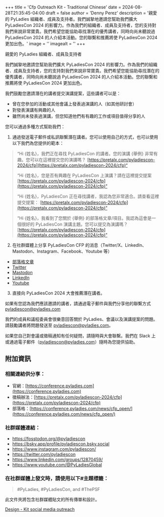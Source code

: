 +++
title = 'Cfp Outreach Kit - Traditional Chinese'
date = 2024-08-28T21:35:45-04:00
draft = false
author = 'Denny Perez'
description = '親愛的 PyLadies 組織者、成員及支持者。我們誠摯地邀請您幫助我們擴大 PyLadiesCon 2024 的影響力。作為我們的組織者、成員及支持者，您的支持對我們來說非常寶貴。我們希望您能協助尋找潛在的優秀講者，同時向尚未聽說過 PyLadiesCon 2024 的人介紹本活動。您的聯繫和推薦將使 PyLadiesCon 2024 更加出色。'
image = ''
imagealt = ''
+++

親愛的 PyLadies 組織者、成員及支持者

我們誠摯地邀請您幫助我們擴大 PyLadiesCon 2024 的影響力。作為我們的組織者、成員及支持者，您的支持對我們來說非常寶貴。我們希望您能協助尋找潛在的優秀講者，同時向尚未聽說過 PyLadiesCon 2024 的人介紹本活動。您的聯繫和推薦將使 PyLadiesCon 2024 更加出色。

我們鼓勵您邀請潛在的講者提交演講提案，這些講者可以是：

- 曾在您參加的活動或其他會議上發表過演講的人（如其他研討會）
- 對發表演講有興趣的人
- 雖然尚未發表過演講，但您知道他們有有趣的工作或項目值得分享的人

您可以通過多種方式幫助我們：

1. 通過發送電子郵件或私訊聯繫潛在講者。您可以使用自己的方式，也可以使用以下我們為您提供的範本：

> “Hi {姓名}，我們正在尋找 PyLadiesCon 的講者。您的演講 {舉例} 非常有趣。您可以在這裡提交您的演講嗎？
> [https://pretalx.com/pyladiescon-2024/cfp](https://pretalx.com/pyladiescon-2024/cfp)“
>
> “Hi {姓名}，您是否有興趣在 PyLadiesCon 上演講？請在這裡提交提案
> [https://pretalx.com/pyladiescon-2024/cfp](https://pretalx.com/pyladiescon-2024/cfp)”
>
> “Hi {姓名}，PyLadiesCon 正在尋找講者，我認為您非常適合。請查看這裡提交提案：
> [https://pretalx.com/pyladiescon-2024/cfp](https://pretalx.com/pyladiescon-2024/cfp)”
>
> “Hi {姓名}，我看到了您關於 {舉例} 的部落格文章/項目。我認為這會是一個很好的 PyLadiesCon 演講主題。您可以提交為演講嗎？
> [https://pretalx.com/pyladiescon-2024/cfp](https://pretalx.com/pyladiescon-2024/cfp)”

2. 在社群媒體上分享 PyLadiesCon CFP 的消息（Twitter/X、LinkedIn、Mastodon、Instagram、Facebook、Youtube 等）

- [部落格文章](https://conference.pyladies.com/news/cfp_open/)
- [Twitter](https://x.com/pyladiescon/status/1824179923713659336)
- [Mastodon](https://fosstodon.org/@pyladiescon/112967895199872463)
- [LinkedIn](https://www.linkedin.com/posts/pyladiescon_pyladiescon-python-pyladies-activity-7229947209079795712-egx8?utm_source=share&utm_medium=member_desktop)
- [Youtube](https://www.youtube.com/@PyLadiesGlobal)

3. 直接向 PyLadiesCon 2024 大會推薦潛在講者。

如果有您認為我們應該邀請的講者，請通過電子郵件與我們分享他的聯繫方式 [pyladiescon@pyladies.com](mailto:pyladiescon@pyladies.com)

我們的成員和議程委員會很樂意回答關於 PyLadies、會議以及演講提案的問題。請鼓勵講者將問題發送至 [pyladiescon@pyladies.com](mailto:pyladiescon@pyladies.com)。

如果您自己對會議或徵稿通知有任何疑問，請隨時與大會聯繫。我們在 Slack 上或通過電子郵件（[pyladiescon@pyladies.com](mailto:pyladiescon@pyladies.com)）隨時為您提供協助。

## 附加資訊

### 相關連結供分享：

* 官網：[https://conference.pyladies.com](https://conference.pyladies.com)
* 徵稿辦法：[https://pretalx.com/pyladiescon-2024/cfp](https://pretalx.com/pyladiescon-2024/cfp)
* 部落格：[https://conference.pyladies.com/news/cfp_open/](https://conference.pyladies.com/news/cfp_open/)

### 社群媒體連結：

- https://fosstodon.org/@pyladiescon
- https://bsky.app/profile/pyladiescon.bsky.social
- https://www.instagram.com/pyladiescon/
- https://twitter.com/pyladiescon
- https://www.linkedin.com/groups/12870459/
- https://www.youtube.com/@PyLadiesGlobal

### 在社群媒體上發文時，請使用以下#主題標籤：

> \#PyLadies, \#PyLadiesCon, and \#ThePSF

此文件夾將包含社群媒體貼文的所有傳單和設計。

[Design - Kit social media outreach](https://drive.google.com/drive/folders/1z6mkV1lp4pdxej3c3btlpwBaVLIwALPU?usp=sharing)
